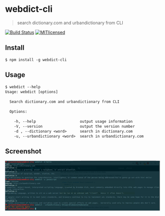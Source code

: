 # webdict-cli

> search dictionary.com and urbandictionary from CLI

[![Build Status](https://travis-ci.org/zuck007/webdict-cli.svg?branch=master)](https://travis-ci.org/zuck007/webdict-cli) 
[![MITlicensed](https://img.shields.io/badge/license-MIT-blue.svg)](https://raw.githubusercontent.com/zuck007/webdict-cli/master/LICENSE)

## Install
```
$ npm install -g webdict-cli
```
## Usage
```
$ webdict --help
Usage: webdict [options]

  Search dictionary.com and urbandictionary from CLI

  Options:

    -h, --help                    output usage information
    -V, --version                 output the version number
    -d , --dictionary <word>      search in dictionary.com
    -u, --urbandictionary <word>  search in urbandictionary.com
```
## Screenshot
![](screenshot.png)
